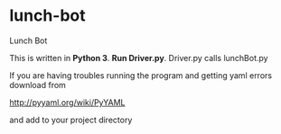 # lunch-bot
Lunch Bot

This is written in <b>Python 3</b>. <b>Run Driver.py</b>. Driver.py calls lunchBot.py

If you are having troubles running the program and getting yaml errors download from 

http://pyyaml.org/wiki/PyYAML

and add to your project directory
